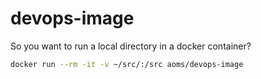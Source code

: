 # devops-image


So you want to run a local directory in a docker container?

```bash
docker run --rm -it -v ~/src/:/src aoms/devops-image
```
